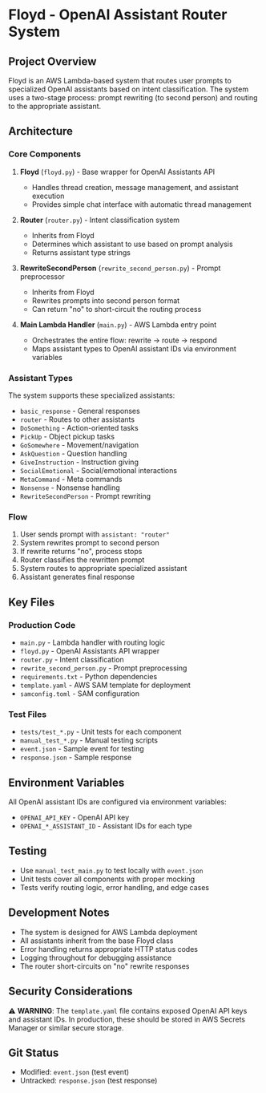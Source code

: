 # Floyd - OpenAI Assistant Router System

## Project Overview
Floyd is an AWS Lambda-based system that routes user prompts to specialized OpenAI assistants based on intent classification. The system uses a two-stage process: prompt rewriting (to second person) and routing to the appropriate assistant.

## Architecture

### Core Components

1. **Floyd** (`floyd.py`) - Base wrapper for OpenAI Assistants API
   - Handles thread creation, message management, and assistant execution
   - Provides simple chat interface with automatic thread management

2. **Router** (`router.py`) - Intent classification system
   - Inherits from Floyd
   - Determines which assistant to use based on prompt analysis
   - Returns assistant type strings

3. **RewriteSecondPerson** (`rewrite_second_person.py`) - Prompt preprocessor
   - Inherits from Floyd
   - Rewrites prompts into second person format
   - Can return "no" to short-circuit the routing process

4. **Main Lambda Handler** (`main.py`) - AWS Lambda entry point
   - Orchestrates the entire flow: rewrite → route → respond
   - Maps assistant types to OpenAI assistant IDs via environment variables

### Assistant Types
The system supports these specialized assistants:
- `basic_response` - General responses
- `router` - Routes to other assistants
- `DoSomething` - Action-oriented tasks
- `PickUp` - Object pickup tasks
- `GoSomewhere` - Movement/navigation
- `AskQuestion` - Question handling
- `GiveInstruction` - Instruction giving
- `SocialEmotional` - Social/emotional interactions
- `MetaCommand` - Meta commands
- `Nonsense` - Nonsense handling
- `RewriteSecondPerson` - Prompt rewriting

### Flow
1. User sends prompt with `assistant: "router"`
2. System rewrites prompt to second person
3. If rewrite returns "no", process stops
4. Router classifies the rewritten prompt
5. System routes to appropriate specialized assistant
6. Assistant generates final response

## Key Files

### Production Code
- `main.py` - Lambda handler with routing logic
- `floyd.py` - OpenAI Assistants API wrapper
- `router.py` - Intent classification
- `rewrite_second_person.py` - Prompt preprocessing
- `requirements.txt` - Python dependencies
- `template.yaml` - AWS SAM template for deployment
- `samconfig.toml` - SAM configuration

### Test Files
- `tests/test_*.py` - Unit tests for each component
- `manual_test_*.py` - Manual testing scripts
- `event.json` - Sample event for testing
- `response.json` - Sample response

## Environment Variables
All OpenAI assistant IDs are configured via environment variables:
- `OPENAI_API_KEY` - OpenAI API key
- `OPENAI_*_ASSISTANT_ID` - Assistant IDs for each type

## Testing
- Use `manual_test_main.py` to test locally with `event.json`
- Unit tests cover all components with proper mocking
- Tests verify routing logic, error handling, and edge cases

## Development Notes
- The system is designed for AWS Lambda deployment
- All assistants inherit from the base Floyd class
- Error handling returns appropriate HTTP status codes
- Logging throughout for debugging assistance
- The router short-circuits on "no" rewrite responses

## Security Considerations
⚠️ **WARNING**: The `template.yaml` file contains exposed OpenAI API keys and assistant IDs. In production, these should be stored in AWS Secrets Manager or similar secure storage.

## Git Status
- Modified: `event.json` (test event)
- Untracked: `response.json` (test response)